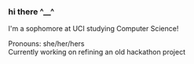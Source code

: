 ### hi there ^__^
I'm a sophomore at UCI studying Computer Science!

Pronouns: she/her/hers \
Currently working on refining an old hackathon project
